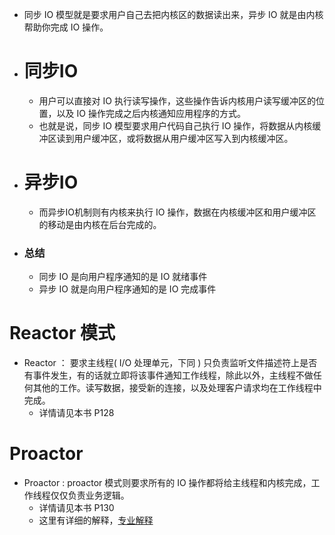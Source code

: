 - 同步 IO 模型就是要求用户自己去把内核区的数据读出来，异步 IO 就是由内核帮助你完成 IO 操作。
- # 同步IO
	- 用户可以直接对 IO 执行读写操作，这些操作告诉内核用户读写缓冲区的位置，以及 IO 操作完成之后内核通知应用程序的方式。
	- 也就是说，同步 IO 模型要求用户代码自己执行 IO 操作，将数据从内核缓冲区读到用户缓冲区，或将数据从用户缓冲区写入到内核缓冲区。
- # 异步IO 
	- 而异步IO机制则有内核来执行 IO 操作，数据在内核缓冲区和用户缓冲区的移动是由内核在后台完成的。
- ### 总结
	- 同步 IO 是向用户程序通知的是 IO 就绪事件
	- 异步 IO 就是向用户程序通知的是 IO 完成事件
# Reactor 模式
- Reactor ： 要求主线程( I/O 处理单元，下同 ) 只负责监听文件描述符上是否有事件发生，有的话就立即将该事件通知工作线程，除此以外，主线程不做任何其他的工作。读写数据，接受新的连接，以及处理客户请求均在工作线程中完成。
	- 详情请见本书 P128
# Proactor
- Proactor : proactor 模式则要求所有的 IO 操作都将给主线程和内核完成，工作线程仅仅负责业务逻辑。
	- 详情请见本书 P130
	- 这里有详细的解释，[专业解释](https://blog.csdn.net/qq_34827674/article/details/116175772?ops_request_misc=%257B%2522request%255Fid%2522%253A%2522163662661116780271534680%2522%252C%2522scm%2522%253A%252220140713.130102334..%2522%257D&request_id=163662661116780271534680&biz_id=0&utm_medium=distribute.pc_search_result.none-task-blog-2~all~top_positive~default-1-116175772.first_rank_v2_pc_rank_v29&utm_term=reactor&spm=1018.2226.3001.4187)